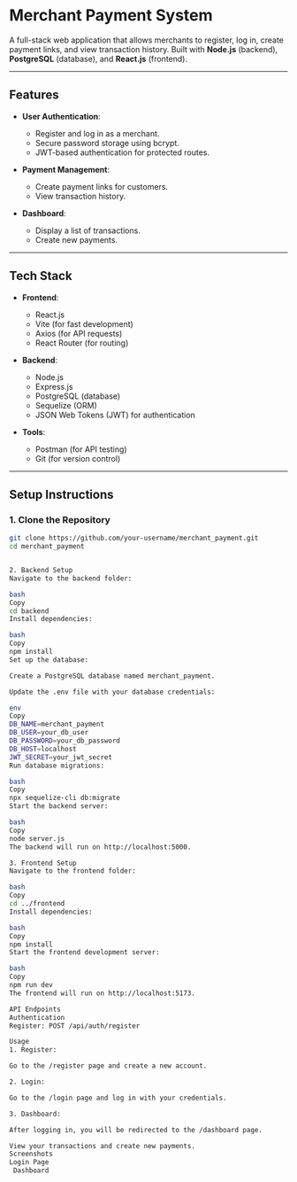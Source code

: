 # Merchant Payment System

A full-stack web application that allows merchants to register, log in, create payment links, and view transaction history. Built with **Node.js** (backend), **PostgreSQL** (database), and **React.js** (frontend).

---

## **Features**

- **User Authentication**:
  - Register and log in as a merchant.
  - Secure password storage using bcrypt.
  - JWT-based authentication for protected routes.

- **Payment Management**:
  - Create payment links for customers.
  - View transaction history.

- **Dashboard**:
  - Display a list of transactions.
  - Create new payments.

---

## **Tech Stack**

- **Frontend**:
  - React.js
  - Vite (for fast development)
  - Axios (for API requests)
  - React Router (for routing)

- **Backend**:
  - Node.js
  - Express.js
  - PostgreSQL (database)
  - Sequelize (ORM)
  - JSON Web Tokens (JWT) for authentication

- **Tools**:
  - Postman (for API testing)
  - Git (for version control)

---

## **Setup Instructions**

### **1. Clone the Repository**

```bash
git clone https://github.com/your-username/merchant_payment.git
cd merchant_payment


2. Backend Setup
Navigate to the backend folder:

bash
Copy
cd backend
Install dependencies:

bash
Copy
npm install
Set up the database:

Create a PostgreSQL database named merchant_payment.

Update the .env file with your database credentials:

env
Copy
DB_NAME=merchant_payment
DB_USER=your_db_user
DB_PASSWORD=your_db_password
DB_HOST=localhost
JWT_SECRET=your_jwt_secret
Run database migrations:

bash
Copy
npx sequelize-cli db:migrate
Start the backend server:

bash
Copy
node server.js
The backend will run on http://localhost:5000.

3. Frontend Setup
Navigate to the frontend folder:

bash
Copy
cd ../frontend
Install dependencies:

bash
Copy
npm install
Start the frontend development server:

bash
Copy
npm run dev
The frontend will run on http://localhost:5173.

API Endpoints
Authentication
Register: POST /api/auth/register

Usage
1. Register:

Go to the /register page and create a new account.

2. Login:

Go to the /login page and log in with your credentials.

3. Dashboard:

After logging in, you will be redirected to the /dashboard page.

View your transactions and create new payments.
Screenshots
Login Page
 Dashboard
 
